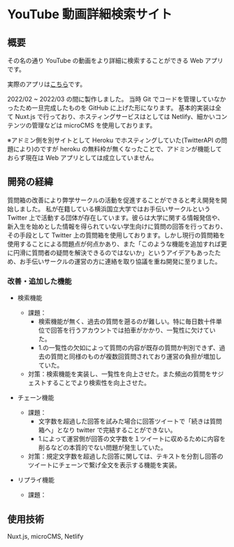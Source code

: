 # YouTube 動画詳細検索サイト

## 概要

その名の通り YouTube の動画をより詳細に検索することができる Web アプリです。

実際のアプリは[こちら](https://unique-donut-e9d728.netlify.app/)です。

2022/02 ~ 2022/03 の間に製作しました。
当時 Git でコードを管理していなかったため一旦完成したものを GitHub に上げた形になります。
基本的実装は全て Nuxt.js で行っており、ホスティングサービスはとしては Netlify、細かいコンテンツの管理などは microCMS を使用しております。

※アドミン側を別サイトとして Heroku でホスティングしていた(TwitterAPI の問題により)のですが heroku の無料枠が無くなったことで、アドミンが機能しておらず現在は Web アプリとしては成立していません。

## 開発の経緯

質問箱の改善により弊学サークルの活動を促進することができると考え開発を開始しました。
私が在籍している横浜国立大学ではお手伝いサークルという Twitter 上で活動する団体が存在しています。彼らは大学に関する情報発信や、新入生を始めとした情報を得られていない学生向けに質問の回答を行っており、その手段として Twitter 上の質問箱を使用しております。しかし現行の質問箱を使用することによる問題点が何点かあり、また「このような機能を追加すれば更に円滑に質問者の疑問を解決できるのではないか」というアイデアもあったため、お手伝いサークルの運営の方に連絡を取り協議を重ね開発に至りました。

### 改善・追加した機能

- 検索機能
  - 課題：
    * 検索機能が無く、過去の質問を遡るのが難しい。特に毎日数十件単位で回答を行うアカウントでは拍車がかかり、一覧性に欠けていた。
    * 1.の一覧性の欠如によって質問の内容が既存の質問か判別できず、過去の質問と同様のものが複数回質問されており運営の負担が増加していた。
  - 対策：検索機能を実装し、一覧性を向上させた。また頻出の質問をサジェストすることでより検索性を向上させた。

- チェーン機能
  - 課題：
    * 文字数を超過した回答を試みた場合に回答ツイートで「続きは質問箱へ」となり twitter で完結することができない。
    * 1.によって運営側が回答の文字数を１ツイートに収めるために内容を削るなどの本質的でない問題が発生していた。
  - 対策：規定文字数を超過した回答に関しては、テキストを分割し回答のツイートにチェーンで繋げ全文を表示する機能を実装。

- リプライ機能
  - 課題：

## 使用技術

Nuxt.js, microCMS, Netlify
